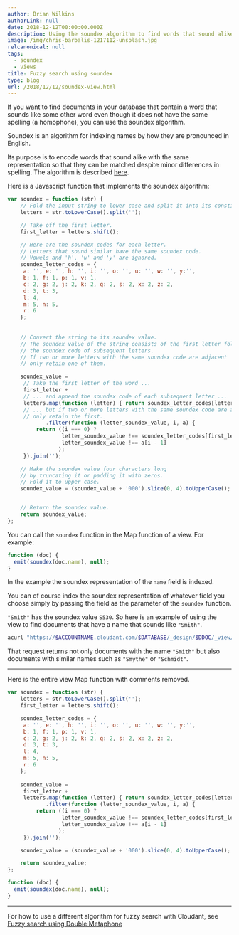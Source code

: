 ```yaml
---
author: Brian Wilkins
authorLink: null
date: 2018-12-12T00:00:00.000Z
description: Using the soundex algorithm to find words that sound alike.
image: /img/chris-barbalis-1217112-unsplash.jpg
relcanonical: null
tags:
  - soundex
  - views
title: Fuzzy search using soundex
type: blog
url: /2018/12/12/soundex-view.html
---
```



If you want to find documents in your database that contain a word that sounds like some other word even though it does not have the same spelling  (a homophone), you can use the soundex algorithm.

Soundex is an algorithm for indexing names by how they are pronounced in English.

Its purpose is to encode words that sound alike with the same representation so that they can be matched despite minor differences in spelling. The algorithm is described [here](https://en.wikipedia.org/wiki/Soundex).
 
Here is a Javascript function that implements the soundex algorithm:

```js
var soundex = function (str) {
    // Fold the input string to lower case and split it into its constituent letters.  
    letters = str.toLowerCase().split('');

    // Take off the first letter.
    first_letter = letters.shift();

    // Here are the soundex codes for each letter. 
    // Letters that sound similar have the same soundex code. 
    // Vowels and 'h', 'w' and 'y' are ignored.     
    soundex_letter_codes = {
     a: '', e: '', h: '', i: '', o: '', u: '', w: '', y:'',
     b: 1, f: 1, p: 1, v: 1,
     c: 2, g: 2, j: 2, k: 2, q: 2, s: 2, x: 2, z: 2,
     d: 3, t: 3,
     l: 4,
     m: 5, n: 5,
     r: 6
    };
 
    
    // Convert the string to its soundex value.
    // The soundex value of the string consists of the first letter followed by 
    // the soundex code of subsequent letters.
    // If two or more letters with the same soundex code are adjacent 
    // only retain one of them.

    soundex_value = 
     // Take the first letter of the word ...
     first_letter + 
     // ... and append the soundex code of each subsequent letter ...
     letters.map(function (letter) { return soundex_letter_codes[letter] })
     // ... but if two or more letters with the same soundex code are adjacent,
     // only retain the first.
            .filter(function (letter_soundex_value, i, a) {
         return ((i === 0) ? 
                 letter_soundex_value !== soundex_letter_codes[first_letter] : 
                 letter_soundex_value !== a[i - 1]
                );
     }).join('');

    // Make the soundex value four characters long 
    // by truncating it or padding it with zeros. 
    // Fold it to upper case.
    soundex_value = (soundex_value + '000').slice(0, 4).toUpperCase(); 


    // Return the soundex value.
    return soundex_value;
};
```

You can call the `soundex` function in the Map function of a view. For example:

```js
function (doc) {
  emit(soundex(doc.name), null);
} 
```

In the example the soundex representation of the `name` field is indexed.

You can of course index the soundex representation of whatever field you choose simply by passing the field as the parameter of the `soundex` function.

`"Smith"` has the soundex value `S530`. So here is an example of using the view to find documents that have a name that sounds like `"Smith"`.

```sh
acurl "https://$ACCOUNTNAME.cloudant.com/$DATABASE/_design/$DDOC/_view/find_name_by_soundex?key=\"S530\"&include_docs=true"
```

That request returns not only documents with the name `"Smith"` but also documents with similar names such as `"Smythe"` or `"Schmidt"`. 

---

Here is the entire view Map function with comments removed.


```js
var soundex = function (str) {
    letters = str.toLowerCase().split('');
    first_letter = letters.shift();

    soundex_letter_codes = {
     a: '', e: '', h: '', i: '', o: '', u: '', w: '', y:'',
     b: 1, f: 1, p: 1, v: 1,
     c: 2, g: 2, j: 2, k: 2, q: 2, s: 2, x: 2, z: 2,
     d: 3, t: 3,
     l: 4,
     m: 5, n: 5,
     r: 6
    };
 
    soundex_value = 
     first_letter + 
     letters.map(function (letter) { return soundex_letter_codes[letter] })
            .filter(function (letter_soundex_value, i, a) {
         return ((i === 0) ? 
                 letter_soundex_value !== soundex_letter_codes[first_letter] :
                 letter_soundex_value !== a[i - 1]
                );
     }).join('');

    soundex_value = (soundex_value + '000').slice(0, 4).toUpperCase(); 

    return soundex_value;
};

function (doc) {
  emit(soundex(doc.name), null);
} 
```
---
For how to use a different algorithm for fuzzy search with Cloudant, see [Fuzzy search using Double Metaphone](https://blog.cloudant.com/2019/08/08/fuzzy-search-using-the-double-metaphone-algorithm.html)